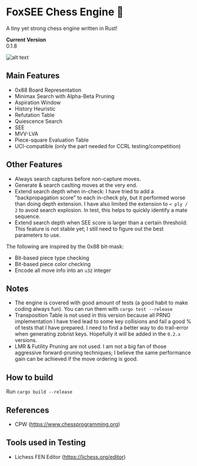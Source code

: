 # FoxSEE Chess Engine 🦊
A tiny yet strong chess engine written in Rust!  

**Current Version**  
0.1.8

![alt text](https://travis-ci.org/redsalmon91/FoxSEE.svg?branch=master)

## Main Features

- 0x88 Board Representation
- Minimax Search with Alpha-Beta Pruning
- Aspiration Window
- History Heuristic
- Refutation Table
- Quiescence Search
- SEE
- MVV-LVA
- Piece-square Evaluation Table
- UCI-compatible (only the part needed for CCRL testing/competition)

## Other Features

- Always search captures before non-capture moves.
- Generate & search caslting moves at the very end.
- Extend search depth when in-check: I have tried to add a "backpropagation score" to each in-check ply, but it performed worse than doing depth extension. I have also limited the extension to `< ply / 2` to avoid search explosion. In test, this helps to quickly identify a mate sequence.
- Extend search depth when SEE score is larger than a certain threshold: This feature is not stable yet; I still need to figure out the best parameters to use.

The following are inspired by the 0x88 bit-mask:

- Bit-based piece type checking
- Bit-based piece color checking
- Encode all move info into an `u32` integer

## Notes
- The engine is covered with good amount of tests (a good habit to make coding always fun). You can run them with `cargo test --release`
- Transposition Table is not used in this version because all PRNG implementation I have tried lead to some key collisions and fail a good % of tests that I have prepared. I need to find a better way to do trail-error when generating zobrist keys. Hopefully it will be added in the `0.2.x` versions.
- LMR & Futility Pruning are not used. I am not a big fan of those aggressive forward-pruning techniques; I believe the same performance gain can be achieved if the move ordering is good.

## How to build
Run `cargo build --release`

## References
- CPW (https://www.chessprogramming.org)

## Tools used in Testing
- Lichess FEN Editor (https://lichess.org/editor)
